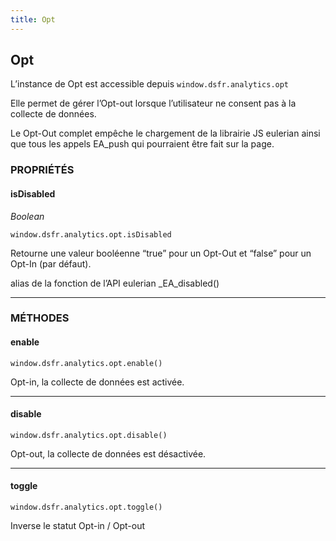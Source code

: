 ```yaml
---
title: Opt
---
```


## Opt
L’instance de Opt est accessible depuis
`window.dsfr.analytics.opt`

Elle permet de gérer l’Opt-out lorsque l’utilisateur ne consent pas à la collecte de données.

Le Opt-Out complet empêche le chargement de la librairie JS eulerian ainsi que tous les appels EA_push qui pourraient être fait sur la page.

### PROPRIÉTÉS

#### isDisabled

_Boolean_

`window.dsfr.analytics.opt.isDisabled`

Retourne une valeur booléenne “true” pour un Opt-Out et “false” pour un Opt-In (par défaut).

alias de la fonction de l’API eulerian _EA_disabled()

* * *

### MÉTHODES

#### enable

`window.dsfr.analytics.opt.enable()`

Opt-in, la collecte de données est activée.

* * *

#### disable

`window.dsfr.analytics.opt.disable()`

Opt-out, la collecte de données est désactivée.

* * *

#### toggle

`window.dsfr.analytics.opt.toggle()`

Inverse le statut Opt-in / Opt-out
